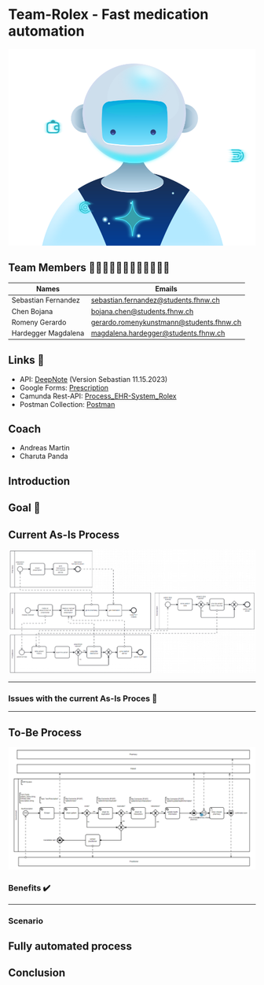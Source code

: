 # Team-Rolex - Fast medication automation

![](./static/img/header.svg)

## Team Members 👩🏽‍⚕️👩🏻‍⚕️👩🏻‍⚕️👨🏽‍⚕️

| Names  | Emails |
| ------------- | ------------- |
| Sebastian Fernandez | sebastian.fernandez@students.fhnw.ch |
| Chen Bojana | bojana.chen@students.fhnw.ch |
| Romeny Gerardo | gerardo.romenykunstmann@students.fhnw.ch |
| Hardegger Magdalena  | magdalena.hardegger@students.fhnw.ch  |

## Links 🔗
- API: [DeepNote](https://deepnote.com/workspace/daught-90c8f362-c010-4677-9f84-fd2c734b75ff/project/Sebastians-Untitled-project-927aa70e-3479-4236-ae8d-88111fb4fd4f/notebook/EHR-System-6c884184676d4ab89132c5ffc9ce726a?) (Version Sebastian 11.15.2023)
- Google Forms: [Prescription](https://docs.google.com/forms/d/e/1FAIpQLSfTyC9M5EsB9jfqm9VB2KIwuVtSYK3EG5AdTjiTN4MWRj9KTg/viewform)
- Camunda Rest-API: [Process_EHR-System_Rolex](https://digibp.herokuapp.com/camunda/app/cockpit/default/#/process-definition/Process_EHR-System-Rolex:42:3e68d545-8674-11ee-b94e-06a6124ce9a3/runtime?searchQuery=%5B%5D&viewbox=%7B%22Definitions_0tw53ak%22:%7B%22x%22:-358,%22y%22:17,%22width%22:2745,%22height%22:976%7D%7D)
- Postman Collection: [Postman](https://api.postman.com/collections/17747638-4a7ad2fc-d1fb-44e6-83de-47e54acbad06?access_key=PMAT-01HFJ0GZEPAGA1G9RVPENQW5PT)

## Coach
- Andreas Martin
- Charuta Panda

## Introduction


## Goal 🎯

## Current As-Is Process
![](./EHR-System-Rolex-asIs.png)


___________

### Issues with the current As-Is Proces 🚩

___________

## To-Be Process
![](./EHR-System-Rolex-toBe.png)


### Benefits ✔️


___________

### Scenario

## Fully automated process

## Conclusion